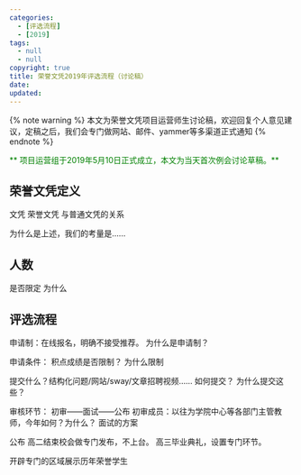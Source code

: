 ```yaml
---
categories:
  - [评选流程]
  - [2019]
tags:
  - null
  - null
copyright: true
title: 荣誉文凭2019年评选流程（讨论稿）
date:
updated:
---
```


{% note warning %} 本文为荣誉文凭项目运营师生讨论稿，欢迎回复个人意见建议，定稿之后，我们会专门做网站、邮件、yammer等多渠道正式通知 {% endnote %}

<font color="green">** 项目运营组于2019年5月10日正式成立，本文为当天首次例会讨论草稿。**</font>

## 荣誉文凭定义
文凭
荣誉文凭
与普通文凭的关系

为什么是上述，我们的考量是……

## 人数
是否限定
为什么

## 评选流程
申请制：在线报名，明确不接受推荐。
为什么是申请制？

申请条件：
积点成绩是否限制？
为什么限制

提交什么？结构化问题/网站/sway/文章招聘视频……
如何提交？
为什么提交这些？

审核环节：
初审——面试——公布
初审成员：以往为学院中心等各部门主管教师，今年如何？为什么？
面试的方案

公布
高二结束校会做专门发布，不上台。
高三毕业典礼，设置专门环节。

开辟专门的区域展示历年荣誉学生



